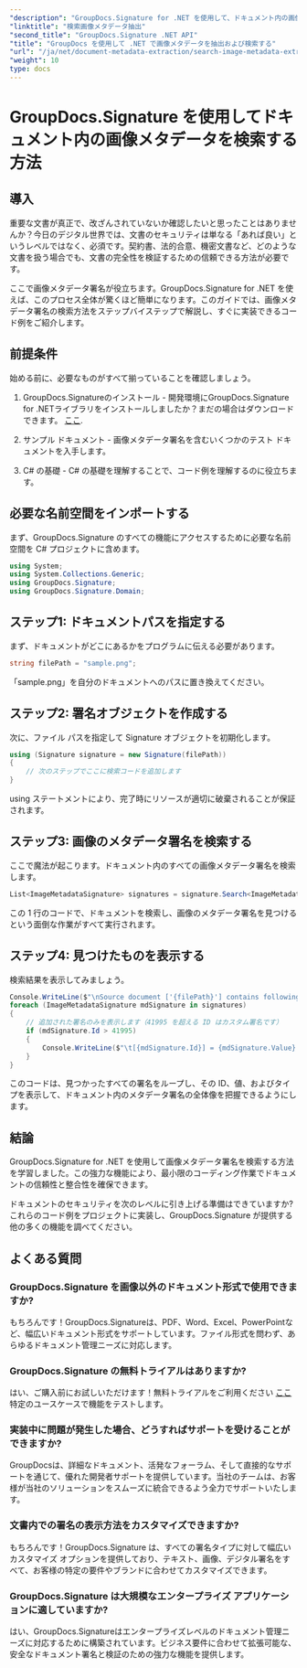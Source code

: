 ```yaml
---
"description": "GroupDocs.Signature for .NET を使用して、ドキュメント内の画像メタデータ署名を検索および抽出する方法を学びましょう。わずか数分でドキュメントのセキュリティと信頼性を高めます。"
"linktitle": "検索画像メタデータ抽出"
"second_title": "GroupDocs.Signature .NET API"
"title": "GroupDocs を使用して .NET で画像メタデータを抽出および検索する"
"url": "/ja/net/document-metadata-extraction/search-image-metadata-extraction/"
"weight": 10
type: docs
---
```

# GroupDocs.Signature を使用してドキュメント内の画像メタデータを検索する方法

## 導入

重要な文書が真正で、改ざんされていないか確認したいと思ったことはありませんか？今日のデジタル世界では、文書のセキュリティは単なる「あれば良い」というレベルではなく、必須です。契約書、法的合意、機密文書など、どのような文書を扱う場合でも、文書の完全性を検証するための信頼できる方法が必要です。

ここで画像メタデータ署名が役立ちます。GroupDocs.Signature for .NET を使えば、このプロセス全体が驚くほど簡単になります。このガイドでは、画像メタデータ署名の検索方法をステップバイステップで解説し、すぐに実装できるコード例をご紹介します。

## 前提条件

始める前に、必要なものがすべて揃っていることを確認しましょう。

1. GroupDocs.Signatureのインストール - 開発環境にGroupDocs.Signature for .NETライブラリをインストールしましたか？まだの場合はダウンロードできます。 [ここ](https://releases。groupdocs.com/signature/net/).

2. サンプル ドキュメント - 画像メタデータ署名を含むいくつかのテスト ドキュメントを入手します。

3. C# の基礎 - C# の基礎を理解することで、コード例を理解するのに役立ちます。

## 必要な名前空間をインポートする

まず、GroupDocs.Signature のすべての機能にアクセスするために必要な名前空間を C# プロジェクトに含めます。

```csharp
using System;
using System.Collections.Generic;
using GroupDocs.Signature;
using GroupDocs.Signature.Domain;
```

## ステップ1: ドキュメントパスを指定する

まず、ドキュメントがどこにあるかをプログラムに伝える必要があります。

```csharp
string filePath = "sample.png";
```

「sample.png」を自分のドキュメントへのパスに置き換えてください。

## ステップ2: 署名オブジェクトを作成する

次に、ファイル パスを指定して Signature オブジェクトを初期化します。

```csharp
using (Signature signature = new Signature(filePath))
{
    // 次のステップでここに検索コードを追加します
}
```

using ステートメントにより、完了時にリソースが適切に破棄されることが保証されます。

## ステップ3: 画像のメタデータ署名を検索する

ここで魔法が起こります。ドキュメント内のすべての画像メタデータ署名を検索します。

```csharp
List<ImageMetadataSignature> signatures = signature.Search<ImageMetadataSignature>(SignatureType.Metadata);
```

この 1 行のコードで、ドキュメントを検索し、画像のメタデータ署名を見つけるという面倒な作業がすべて実行されます。

## ステップ4: 見つけたものを表示する

検索結果を表示してみましょう。

```csharp
Console.WriteLine($"\nSource document ['{filePath}'] contains following signatures.");
foreach (ImageMetadataSignature mdSignature in signatures)
{
    // 追加された署名のみを表示します（41995 を超える ID はカスタム署名です）
    if (mdSignature.Id > 41995)
    {
        Console.WriteLine($"\t[{mdSignature.Id}] = {mdSignature.Value} ({mdSignature.Type})");
    }
}
```

このコードは、見つかったすべての署名をループし、その ID、値、およびタイプを表示して、ドキュメント内のメタデータ署名の全体像を把握できるようにします。

## 結論

GroupDocs.Signature for .NET を使用して画像メタデータ署名を検索する方法を学習しました。この強力な機能により、最小限のコーディング作業でドキュメントの信頼性と整合性を確保できます。

ドキュメントのセキュリティを次のレベルに引き上げる準備はできていますか? これらのコード例をプロジェクトに実装し、GroupDocs.Signature が提供する他の多くの機能を調べてください。

## よくある質問

### GroupDocs.Signature を画像以外のドキュメント形式で使用できますか?

もちろんです！GroupDocs.Signatureは、PDF、Word、Excel、PowerPointなど、幅広いドキュメント形式をサポートしています。ファイル形式を問わず、あらゆるドキュメント管理ニーズに対応します。

### GroupDocs.Signature の無料トライアルはありますか?

はい、ご購入前にお試しいただけます！無料トライアルをご利用ください [ここ](https://releases.groupdocs.com/) 特定のユースケースで機能をテストします。

### 実装中に問題が発生した場合、どうすればサポートを受けることができますか?

GroupDocsは、詳細なドキュメント、活発なフォーラム、そして直接的なサポートを通じて、優れた開発者サポートを提供しています。当社のチームは、お客様が当社のソリューションをスムーズに統合できるよう全力でサポートいたします。

### 文書内での署名の表示方法をカスタマイズできますか?

もちろんです！GroupDocs.Signature は、すべての署名タイプに対して幅広いカスタマイズ オプションを提供しており、テキスト、画像、デジタル署名をすべて、お客様の特定の要件やブランドに合わせてカスタマイズできます。

### GroupDocs.Signature は大規模なエンタープライズ アプリケーションに適していますか?

はい、GroupDocs.Signatureはエンタープライズレベルのドキュメント管理ニーズに対応するために構築されています。ビジネス要件に合わせて拡張可能な、安全なドキュメント署名と検証のための強力な機能を提供します。